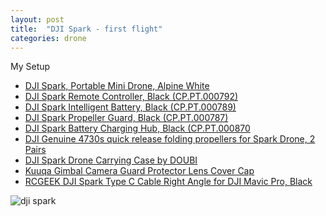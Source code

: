 ```yaml
---
layout: post
title:  "DJI Spark - first flight"
categories: drone
---
```


My Setup
* [DJI Spark, Portable Mini Drone, Alpine White](http://amzn.to/2CfAsI5)
* [DJI Spark Remote Controller, Black (CP.PT.000792)](http://amzn.to/2E2s7ba)
* [DJI Spark Intelligent Battery, Black (CP.PT.000789)](http://amzn.to/2liOj8d)
* [DJI Spark Propeller Guard, Black (CP.PT.000787)](http://amzn.to/2DniW3J)
* [DJI Spark Battery Charging Hub, Black (CP.PT.000870](http://amzn.to/2DmJy4Y)
* [DJI Genuine 4730s quick release folding propellers for Spark Drone, 2 Pairs](http://amzn.to/2E1JV6f)
* [DJI Spark Drone Carrying Case by DOUBI](http://amzn.to/2BJh8lb)
* [Kuuqa Gimbal Camera Guard Protector Lens Cover Cap ](http://amzn.to/2Do4dWu)
* [RCGEEK DJI Spark Type C Cable Right Angle for DJI Mavic Pro, Black](http://amzn.to/2CfBTWZ)

<!--more-->

![dji spark](https://images-na.ssl-images-amazon.com/images/I/71jhZaRKGbL._SL1500_.jpg)
